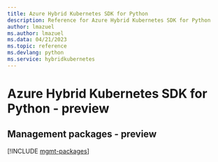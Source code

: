 ```yaml
---
title: Azure Hybrid Kubernetes SDK for Python
description: Reference for Azure Hybrid Kubernetes SDK for Python
author: lmazuel
ms.author: lmazuel
ms.data: 04/21/2023
ms.topic: reference
ms.devlang: python
ms.service: hybridkubernetes
---
```

# Azure Hybrid Kubernetes SDK for Python - preview

## Management packages - preview
[!INCLUDE [mgmt-packages](hybrid-kubernetes-mgmt-index.md)]